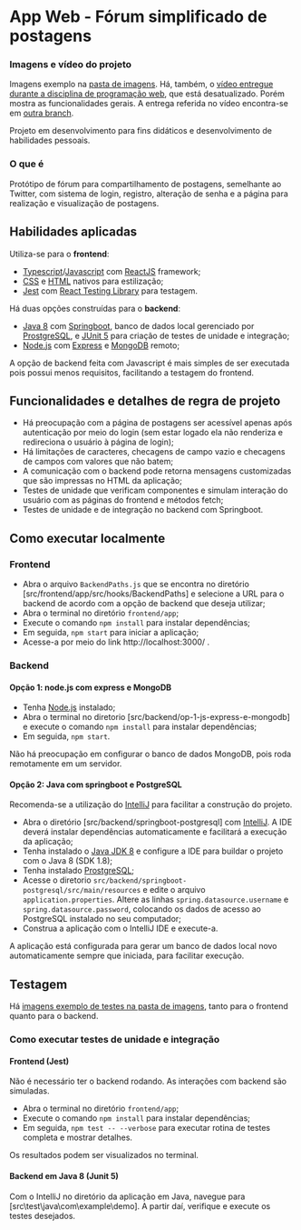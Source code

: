 # App Web - Fórum simplificado de postagens 

### Imagens e vídeo do projeto

Imagens exemplo na [pasta de imagens](imagens/). Há, também, o [vídeo entregue durante a disciplina de programação web](https://youtu.be/cDKEfB4eEh8), que está desatualizado. Porém mostra as funcionalidades gerais. A entrega referida no vídeo encontra-se em [outra branch](https://github.com/VictorSCamargo/app-web-fullstack-1/tree/entrega-disciplina-web-2022-2).

Projeto em desenvolvimento para fins didáticos e desenvolvimento de habilidades pessoais.

### O que é

Protótipo de fórum para compartilhamento de postagens, semelhante ao Twitter, com sistema de login, registro, alteração de senha e a página para realização e visualização de postagens.

## Habilidades aplicadas

Utiliza-se para o **frontend**:
- [Typescript](https://www.typescriptlang.org/)/[Javascript](https://developer.mozilla.org/pt-BR/docs/Web/JavaScript) com [ReactJS](https://pt-br.reactjs.org/) framework;
- [CSS](https://developer.mozilla.org/en-US/docs/Learn/CSS/First_steps/What_is_CSS) e [HTML](https://developer.mozilla.org/pt-BR/docs/Web/HTML) nativos para estilização;
- [Jest](https://jestjs.io/) com [React Testing Library](https://testing-library.com/docs/react-testing-library/intro/) para testagem.

Há duas opções construídas para o **backend**:
- [Java 8](https://www.oracle.com/br/java/technologies/javase/javase8-archive-downloads.html) com [Springboot](https://spring.io/projects/spring-boot), banco de dados local gerenciado por [ProstgreSQL](https://www.postgresql.org/), e [JUnit 5](https://junit.org/junit5/) para
criação de testes de unidade e integração;
- [Node.js](https://nodejs.org/en/) com [Express](http://expressjs.com/) e [MongoDB](https://www.mongodb.com/home) remoto;

A opção de backend feita com Javascript é mais simples de ser executada pois possui menos requisitos, facilitando a testagem do frontend.

## Funcionalidades e detalhes de regra de projeto

- Há preocupação com a página de postagens ser acessível apenas após autenticação por meio do login (sem estar logado ela não renderiza e redireciona o usuário à página de login);
- Há limitações de caracteres, checagens de campo vazio e checagens de campos com valores que não batem;
- A comunicação com o backend pode retorna mensagens customizadas que são impressas no HTML da aplicação;
- Testes de unidade que verificam componentes e simulam interação do usuário com as páginas do frontend e métodos fetch;
- Testes de unidade e de integração no backend com Springboot.

## Como executar localmente

### Frontend
- Abra o arquivo `BackendPaths.js` que se encontra no diretório [src/frontend/app/src/hooks/BackendPaths] e selecione a URL para o backend de acordo com a opção de backend que deseja utilizar;
- Abra o terminal no diretório `frontend/app`;
- Execute o comando `npm install` para instalar dependências;
- Em seguida, `npm start` para iniciar a aplicação;
- Acesse-a por meio do link http://localhost:3000/ .

### Backend
#### Opção 1: node.js com express e MongoDB
- Tenha [Node.js](https://nodejs.org/en/) instalado;
- Abra o terminal no diretorio [src/backend/op-1-js-express-e-mongodb] e execute o comando `npm install` para instalar dependências;
- Em seguida, `npm start`.

Não há preocupação em configurar o banco de dados MongoDB, pois roda remotamente em um servidor.

#### Opção 2: Java com springboot e PostgreSQL

Recomenda-se a utilização do [IntelliJ](https://www.jetbrains.com/pt-br/idea/) para facilitar a construção do projeto.

- Abra o diretório [src/backend/springboot-postgresql] com [IntelliJ](https://www.jetbrains.com/pt-br/idea/). A IDE deverá instalar dependências automaticamente e facilitará a execução da aplicação;
- Tenha instalado o [Java JDK 8](https://www.oracle.com/br/java/technologies/javase/javase8-archive-downloads.html) e configure a IDE para buildar o projeto com o Java 8 (SDK 1.8);
- Tenha instalado [ProstgreSQL](https://www.postgresql.org/);
- Acesse o diretorio `src/backend/springboot-postgresql/src/main/resources` e edite o arquivo `application.properties`. Altere as linhas `spring.datasource.username` e `spring.datasource.password`, colocando os dados de acesso ao PostgreSQL instalado no seu computador;
- Construa a aplicação com o IntelliJ IDE e execute-a.

A aplicação está configurada para gerar um banco de dados local novo automaticamente sempre que iniciada, para facilitar execução.

## Testagem

Há [imagens exemplo de testes na pasta de imagens](imagens/exemplo_testes/), tanto para o frontend quanto para o backend.

### Como executar testes de unidade e integração

#### Frontend (Jest)

Não é necessário ter o backend rodando. As interações com backend são simuladas.

- Abra o terminal no diretório `frontend/app`;
- Execute o comando `npm install` para instalar dependências;
- Em seguida, `npm test -- --verbose` para executar rotina de testes completa e mostrar detalhes.

Os resultados podem ser visualizados no terminal.

#### Backend em Java 8 (Junit 5)

Com o IntelliJ no diretório da aplicação em Java, navegue para [src\test\java\com\example\demo]. A partir daí, verifique e execute os testes desejados.
